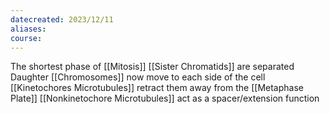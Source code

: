 ```yaml
---
datecreated: 2023/12/11
aliases: 
course:
---
```

The shortest phase of [[Mitosis]]
[[Sister Chromatids]] are separated
Daughter [[Chromosomes]] now move to each side of the cell
[[Kinetochores Microtubules]] retract them away from the [[Metaphase Plate]]
[[Nonkinetochore Microtubules]] act as a spacer/extension function